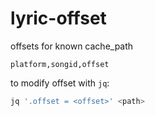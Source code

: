 # lyric-offset

offsets for known cache_path

```csv
platform,songid,offset
```

to modify offset with `jq`:

```bash
jq '.offset = <offset>' <path>
```
